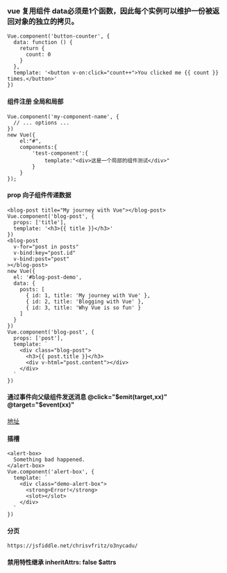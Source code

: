 ### vue 复用组件 data必须是1个函数，因此每个实例可以维护一份被返回对象的独立的拷贝。
```
Vue.component('button-counter', {
  data: function () {
    return {
      count: 0
    }
  },
  template: '<button v-on:click="count++">You clicked me {{ count }} times.</button>'
})
```
#### 组件注册  全局和局部
```
Vue.component('my-component-name', {
  // ... options ...
})
new Vue({
    el:"#",
    components:{
        'test-component':{
            template:"<div>这是一个局部的组件测试</div>"
        }
    }
});
```
#### prop 向子组件传递数据
```
<blog-post title="My journey with Vue"></blog-post>
Vue.component('blog-post', {
  props: ['title'],
  template: '<h3>{{ title }}</h3>'
})
<blog-post
  v-for="post in posts"
  v-bind:key="post.id"
  v-bind:post="post"
></blog-post>
new Vue({
  el: '#blog-post-demo',
  data: {
    posts: [
      { id: 1, title: 'My journey with Vue' },
      { id: 2, title: 'Blogging with Vue' },
      { id: 3, title: 'Why Vue is so fun' }
    ]
  }
})
Vue.component('blog-post', {
  props: ['post'],
  template: `
    <div class="blog-post">
      <h3>{{ post.title }}</h3>
      <div v-html="post.content"></div>
    </div>
  `
})
```
#### 通过事件向父级组件发送消息 @click="$emit(target,xx)"  @target="$event(xx)" 
[地址](https://cn.vuejs.org/v2/guide/components.html#%E5%9F%BA%E6%9C%AC%E7%A4%BA%E4%BE%8B)
#### 插槽
```
<alert-box>
  Something bad happened.
</alert-box>
Vue.component('alert-box', {
  template: `
    <div class="demo-alert-box">
      <strong>Error!</strong>
      <slot></slot>
    </div>
  `
})

```
#### 分页
```
https://jsfiddle.net/chrisvfritz/o3nycadu/
```
#### 禁用特性继承  inheritAttrs: false  $attrs
